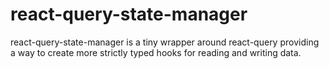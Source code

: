 # react-query-state-manager

react-query-state-manager is a tiny wrapper around react-query providing a way to create more strictly typed hooks for reading and writing data.